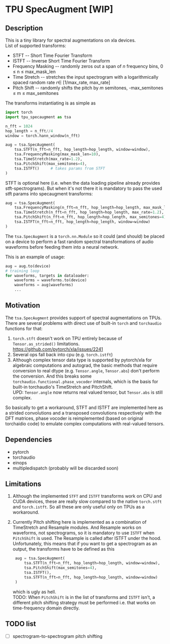 # TPU SpecAugment [WIP]
## Description
This is a tiny library for spectral augmentations on xla devices. \
List of supported transforms:
* STFT -- Short Time Fourier Transform
* ISTFT -- Inverse Short Time Fourier Transform
* Frequency Masking -- randomly zeros out a span of $n$ frequency bins, 0 $\le$ n $\le$  max_mask_len
* Time Stretch -- stretches the input spectrogram with a logarithmically spaced random rate $`r \in `$ [1/max_rate, max_rate]
* Pitch Shift -- randomly shifts the pitch by $m$ semitones, -max_semitones $\le$ m $\le$ max_semitones

The transforms instantiating is as simple as 
```python
import torch
import tpu_specaugment as tsa

n_fft = 1024
hop_length = n_fft//4
window = torch.hann_window(n_fft)

aug = tsa.SpecAugment(
    tsa.STFT(n_fft=n_fft, hop_length=hop_length, window=window),
    tsa.FrequencyMasking(max_mask_len=10),
    tsa.TimeStretch(max_rate=1.2),
    tsa.PitchShift(max_semitones=4),
    tsa.ISTFT()     # takes params from STFT
)
```
STFT is optional here (i.e. when the data loading pipeline already 
provides stft-spectrograms). But when it's not there it is mandatory to pass
the used stft params into specaugment transforms:
```python
aug = tsa.SpecAugment(
    tsa.FrequencyMasking(n_fft=n_fft, hop_length=hop_length, max_mask_len=10),
    tsa.TimeStretch(n_fft=n_fft, hop_length=hop_length, max_rate=1.2),
    tsa.PitchShift(n_fft=n_fft, hop_length=hop_length, max_semitones=4),
    tsa.ISTFT(n_fft=n_fft, hop_length=hop_length, window=window)
)
```

The `tsa.SpecAugment` is a `torch.nn.Module` so it could (and should) 
be placed on a device to perform a fast random spectral transformations 
of audio waveforms before feeding them into a neural network.

This is an example of usage:
```python
aug = aug.to(device)
# training loop
for waveforms, targets in dataloader:
    waveforms = waveforms.to(device)
    waveforms = aug(waveforms)
    ...
```
 
## Motivation
The `tsa.SpecAugment` provides support of spectral augmentations on TPUs.
There are several problems with direct use of built-in `torch` and `torchaudio` 
functions for that:
1. `torch.stft` doesn't work on TPU entirely because of `Tensor.as_strided()` limitations.\
   https://github.com/pytorch/xla/issues/2241
2. Several ops fall back into cpu (e.g. `torch.istft`)
3. Although complex tensor data type is supported by pytorch/xla for algebraic 
   computations and autograd, the basic methods that require conversion to real 
   dtype (e.g. `Tensor.angle`, `Tensor.abs`) don't perform the conversion. 
   And this breaks some `torchaudio.functional.phase_vocoder` internals,
   which is the basis for built-in torchaudio's TimeStretch and PitchShift. \
   UPD: `Tensor.angle` now returns real valued tensor, but `Tensor.abs` is still complex.
   
So basically to get a workaround, STFT and ISTFT are implemented here as a strided 
convolutions and a transposed convolutions respectively with the DFT matrices, 
phase vocoder is reimplemented (based on original torchaidio code) to emulate 
complex computations with real-valued tensors. 

## Dependencies
* pytorch
* torchaudio
* einops
* multipledispatch (probably will be discarded soon)

## Limitations
1. Although the implemented `STFT` and `ISTFT` transforms work on CPU and CUDA devices, 
   these are really slow compared to the native `torch.stft` and `torch.istft`. So all
   these are only useful only on TPUs as a workaround.
    
2. Currently Pitch shifting here is implemented as a combination of TimeStretch and 
   Resample modules. And Resample works on waveforms, not spectrograms, so it is 
   mandatory to use `ISTFT` when `PitchShift` is used. The Resample is called 
   after ISTFT under the hood. \
   Unfortunately, this means that if you want to get a spectrogram as an output, 
   the transforms have to be defined as this 
   ```python
    aug = tsa.SpecAugment(
        tsa.STFT(n_fft=n_fft, hop_length=hop_length, window=window),
        tsa.PitchShift(max_semitones=4),
        tsa.ISTFT(),
        tsa.STFT(n_fft=n_fft, hop_length=hop_length, window=window)    
    )
    ```
   which is ugly as hell.\
   TODO:
   When `PitchShift` is in the list of transforms and `ISTFT` isn't, a different pitch 
   shifting strategy must be performed i.e. that works on time-frequency domain directly.
   
## TODO list
- [ ] spectrogram-to-spectrogram pitch shifting
